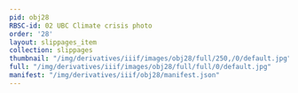 ```yaml
---
pid: obj28
RBSC-id: 02 UBC Climate crisis photo
order: '28'
layout: slippages_item
collection: slippages
thumbnail: "/img/derivatives/iiif/images/obj28/full/250,/0/default.jpg"
full: "/img/derivatives/iiif/images/obj28/full/full/0/default.jpg"
manifest: "/img/derivatives/iiif/obj28/manifest.json"
---
```

